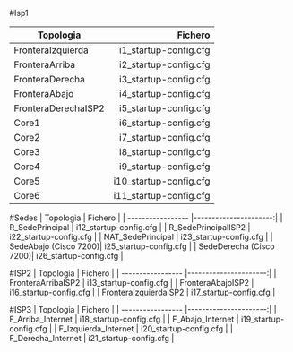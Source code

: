 #Isp1

| Topologia         | Fichero               |
| ----------------- |----------------------:|
| FronteraIzquierda | i1_startup-config.cfg |
| FronteraArriba    | i2_startup-config.cfg |
| FronteraDerecha   | i3_startup-config.cfg |
| FronteraAbajo     | i4_startup-config.cfg |
| FronteraDerechaISP2 | i5_startup-config.cfg |
| Core1 | i6_startup-config.cfg |
| Core2 | i7_startup-config.cfg |
| Core3 | i8_startup-config.cfg |
| Core4 | i9_startup-config.cfg |
| Core5 | i10_startup-config.cfg |
| Core6 | i11_startup-config.cfg |

#Sedes
| Topologia         | Fichero               |
| ----------------- |----------------------:|
| R_SedePrincipal | i12_startup-config.cfg |
| R_SedePrincipalISP2 | i22_startup-config.cfg |
| NAT_SedePrincipal | i23_startup-config.cfg |
| SedeAbajo (Cisco 7200)| i25_startup-config.cfg |
| SedeDerecha (Cisco 7200)| i26_startup-config.cfg |

#ISP2
| Topologia         | Fichero               |
| ----------------- |----------------------:|
| FronteraArribaISP2 | i13_startup-config.cfg |
| FronteraAbajoISP2 | i16_startup-config.cfg |
| FronteraIzquierdaISP2 | i17_startup-config.cfg |

#ISP3
| Topologia         | Fichero               |
| ----------------- |----------------------:|
| F_Arriba_Internet | i18_startup-config.cfg |
| F_Abajo_Internet | i19_startup-config.cfg |
| F_Izquierda_Internet | i20_startup-config.cfg |
| F_Derecha_Internet | i21_startup-config.cfg |

